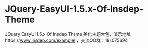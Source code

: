 # JQuery-EasyUI-1.5.x-Of-Insdep-Theme
JQuery EasyUI 1.5.x Of Insdep Theme 美化主题大包，演示地址https://www.insdep.com/example/ ，交流QQ群：184075694 
